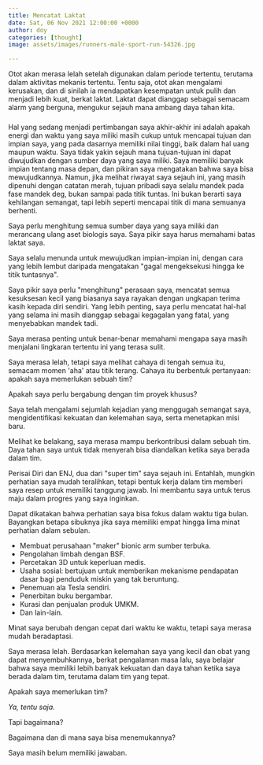 ```yaml
---
title: Mencatat Laktat
date: Sat, 06 Nov 2021 12:00:00 +0000
author: doy
categories: [thought]
image: assets/images/runners-male-sport-run-54326.jpg

---
```


Otot akan merasa lelah setelah digunakan dalam periode tertentu, terutama dalam aktivitas mekanis tertentu. Tentu saja, otot akan mengalami kerusakan, dan di sinilah ia mendapatkan kesempatan untuk pulih dan menjadi lebih kuat, berkat laktat. Laktat dapat dianggap sebagai semacam alarm yang berguna, mengukur sejauh mana ambang daya tahan kita.

###

Hal yang sedang menjadi pertimbangan saya akhir-akhir ini adalah apakah energi dan waktu yang saya miliki masih cukup untuk mencapai tujuan dan impian saya, yang pada dasarnya memiliki nilai tinggi, baik dalam hal uang maupun waktu. Saya tidak yakin sejauh mana tujuan-tujuan ini dapat diwujudkan dengan sumber daya yang saya miliki. Saya memiliki banyak impian tentang masa depan, dan pikiran saya mengatakan bahwa saya bisa mewujudkannya. Namun, jika melihat riwayat saya sejauh ini, yang masih dipenuhi dengan catatan merah, tujuan pribadi saya selalu mandek pada fase mandek deg, bukan sampai pada titik tuntas. Ini bukan berarti saya kehilangan semangat, tapi lebih seperti mencapai titik di mana semuanya berhenti.

Saya perlu menghitung semua sumber daya yang saya miliki dan merancang ulang aset biologis saya. Saya pikir saya harus memahami batas laktat saya.

Saya selalu menunda untuk mewujudkan impian-impian ini, dengan cara yang lebih lembut daripada mengatakan "gagal mengeksekusi hingga ke titik tuntasnya".

Saya pikir saya perlu "menghitung" perasaan saya, mencatat semua kesuksesan kecil yang biasanya saya rayakan dengan ungkapan terima kasih kepada diri sendiri. Yang lebih penting, saya perlu mencatat hal-hal yang selama ini masih dianggap sebagai kegagalan yang fatal, yang menyebabkan mandek tadi.

Saya merasa penting untuk benar-benar memahami mengapa saya masih menjalani lingkaran tertentu ini yang terasa sulit.

Saya merasa lelah, tetapi saya melihat cahaya di tengah semua itu, semacam momen 'aha' atau titik terang. Cahaya itu berbentuk pertanyaan: apakah saya memerlukan sebuah tim?

Apakah saya perlu bergabung dengan tim proyek khusus?

Saya telah mengalami sejumlah kejadian yang menggugah semangat saya, mengidentifikasi kekuatan dan kelemahan saya, serta menetapkan misi baru.

Melihat ke belakang, saya merasa mampu berkontribusi dalam sebuah tim. Daya tahan saya untuk tidak menyerah bisa diandalkan ketika saya berada dalam tim.

Perisai Diri dan ENJ, dua dari "super tim" saya sejauh ini. Entahlah, mungkin perhatian saya mudah teralihkan, tetapi bentuk kerja dalam tim memberi saya resep untuk memiliki tanggung jawab. Ini membantu saya untuk terus maju dalam progres yang saya inginkan.

Dapat dikatakan bahwa perhatian saya bisa fokus dalam waktu tiga bulan. Bayangkan betapa sibuknya jika saya memiliki empat hingga lima minat perhatian dalam sebulan.

- Membuat perusahaan "maker" bionic arm sumber terbuka.
- Pengolahan limbah dengan BSF.
- Percetakan 3D untuk keperluan medis.
- Usaha sosial: bertujuan untuk memberikan mekanisme pendapatan dasar bagi penduduk miskin yang tak beruntung.
- Penemuan ala Tesla sendiri.
- Penerbitan buku bergambar.
- Kurasi dan penjualan produk UMKM.
- Dan lain-lain.

Minat saya berubah dengan cepat dari waktu ke waktu, tetapi saya merasa mudah beradaptasi.

Saya merasa lelah. Berdasarkan kelemahan saya yang kecil dan obat yang dapat menyembuhkannya, berkat pengalaman masa lalu, saya belajar bahwa saya memiliki lebih banyak kekuatan dan daya tahan ketika saya berada dalam tim, terutama dalam tim yang tepat.

Apakah saya memerlukan tim?

_Ya, tentu saja._

Tapi bagaimana?

Bagaimana dan di mana saya bisa menemukannya?

Saya masih belum memiliki jawaban.
